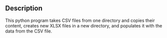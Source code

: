 # <CSV to XLSX>

## Description
This python program takes CSV files from one directory and copies their content, creates new XLSX files in a new directory, and populates it with the data from the CSV file. 
